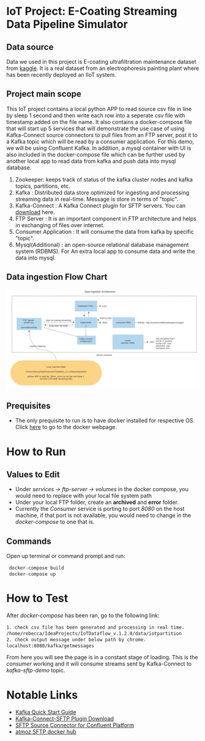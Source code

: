 # IoT Project: E-Coating Streaming Data Pipeline Simulator

## Data source 
Data we used in this project is E-coating ultrafiltration maintenance dataset from [kaggle](https://www.kaggle.com/boyangs444/process-data-for-predictive-maintenance). 
It is a real dataset from an electrophoresis painting plant where has been recently deployed an IIoT system.

## Project main scope 
This IoT project contains a local python APP to read source csv file in line by sleep 1 second and then write each row into a seperate csv file with timestamp added on the file name. 
It also contains a docker-compose file that will start up 5 services that will demonstrate the use case of using Kafka-Connect source connectors to pull files from an FTP server, post it to a Kafka topic which will be read by a consumer application. For this demo, we will be using Confluent Kafka.
In addition, a mysql container with UI is also included in the docker-compose file which can be further used by another local app to read data from kafka and push data into mysql database. 

1. Zookeeper: keeps track of status of the kafka cluster nodes and kafka topics, partitions, etc. 
2. Kafka : Distributed data store optimized for ingesting and processing streaming data in real-time. Message is store in terms of "topic". 
3. Kafka-Connect : A Kafka Connect plugin for SFTP servers. You can [download](https://www.confluent.io/hub/confluentinc/kafka-connect-sftp) here. 
4. FTP Server : It is an important component in FTP architecture and helps in exchanging of files over internet.
5. Consumer Application : It will consume the data from kafka by specific "topic". 
6. Mysql(Additional) :  an open-source relational database management system (RDBMS). For An extra local app to consume data and write the data into mysql. 

## Data ingestion Flow Chart 

![picture](dataflow.PNG)

## Prequisites
- The only prequisite to run is to have docker installed for respective OS. 
Click [here](https://www.docker.com/products/docker-desktop) to go to the docker webpage.

# How to Run
## Values to Edit
* Under *services -> ftp-server -> volumes* in the docker compose, you would need to replace with your local file system path
* Under your local FTP folder, create an **archived** and **error** folder.
* Currently the *Consumer* service is porting to port *8080* on the host machine, if that port is not available, you would need to change in the *docker-compose* to one that is.


## Commands
Open up terminal or command prompt and run:

     docker-compose build
     docker-compose up


# How to Test
After *docker-compose* has been ran, go to the following link:

    1. check csv file has been generated and processing in real time. 
    /home/rebecca/IdeaProjects/IoTDataflow_v.1.2.0/data/iotpartition
    2. check output message under below path by chrome. 
    localhost:8080/kafka/getmessages

From here you will see the page is in a constant stage of loading. This is the *consumer* working and it will consume streams sent by Kafka-Connect to *kafka-sftp-demo* topic.

# Notable Links
* [Kafka Quick Start Guide](https://kafka.apache.org/quickstart)
* [Kafka-Connect-SFTP Plugin Download](https://www.confluent.io/hub/confluentinc/kafka-connect-sftp)
* [SFTP Source Connector for Confluent Platform](https://docs.confluent.io/current/connect/kafka-connect-sftp/source-connector/index.html)
* [atmoz SFTP docker hub](https://hub.docker.com/r/atmoz/sftp/)


